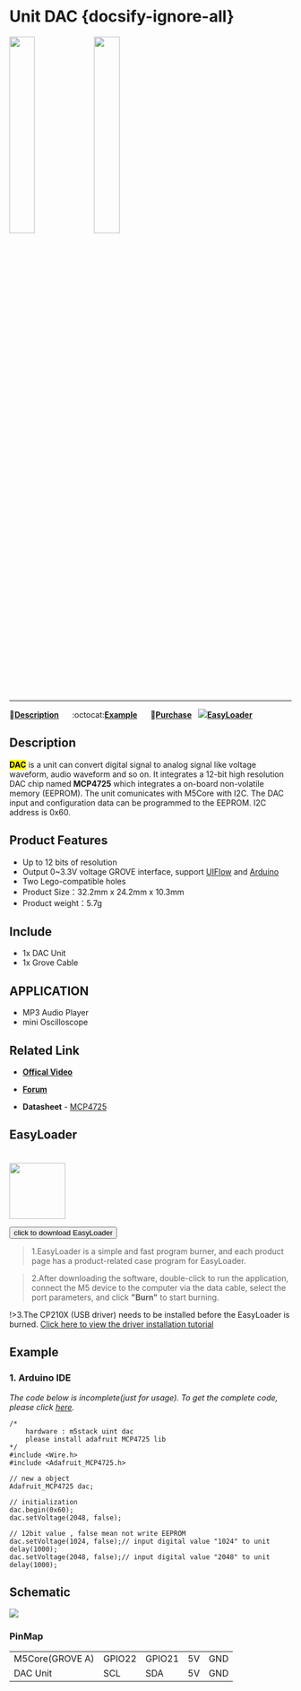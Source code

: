 # Unit DAC {docsify-ignore-all}

<img src="assets/img/product_pics/unit/M5GO_Unit_dac.png" width="30%" height="30%"><img src="assets/img/product_pics/unit/unit_dac_grove_a.png" width="30%" height="30%">

***

:memo:**[Description](#Description)**&nbsp;&nbsp;&nbsp;&nbsp;&nbsp;&nbsp;:octocat:**[Example](#Example)**&nbsp;&nbsp;&nbsp;&nbsp;&nbsp;&nbsp;🛒**[Purchase](https://m5stack.com/collections/m5-unit/products/dac-unit)**&nbsp;&nbsp;&nbsp;<img src="https://m5stack.oss-cn-shenzhen.aliyuncs.com/image/EasyLoader_logo-min.jpg">**[EasyLoader](#EasyLoader)**

## Description

**<mark>DAC</mark>** is a unit can convert digital signal to analog signal like voltage waveform, audio waveform and so on. It integrates a 12-bit high resolution DAC chip named **MCP4725** which integrates a on-board non-volatile memory (EEPROM). The unit comunicates with M5Core with I2C. The DAC input and configuration data can be programmed to the EEPROM. I2C address is 0x60.

## Product Features

-  Up to 12 bits of resolution
-  Output 0~3.3V voltage
  GROVE interface, support [UIFlow](http://flow.m5stack.com) and [Arduino](http://www.arduino.cc)
-  Two Lego-compatible holes
-  Product Size：32.2mm x 24.2mm x 10.3mm
-  Product weight：5.7g

## Include

- 1x DAC Unit
- 1x Grove Cable

## APPLICATION

-  MP3 Audio Player
-  mini Oscilloscope

## Related Link

- **[Offical Video](https://www.youtube.com/channel/UCozgFVglWYQXbvTmGyS739w)**

- **[Forum](http://forum.m5stack.com/)**

-  **Datasheet** - [MCP4725](http://pdf1.alldatasheet.com/datasheet-pdf/view/233449/MICROCHIP/MCP4725.html)


## EasyLoader

<img src="https://m5stack.oss-cn-shenzhen.aliyuncs.com/image/EasyLoader_logo.png" width="100px" style="margin-top:20px">

<a href="https://m5stack.oss-cn-shenzhen.aliyuncs.com/EasyLoader/Unit/EasyLoader_DAC.exe"><button type="button" class="btn btn-primary">click to download EasyLoader</button></a>

>1.EasyLoader is a simple and fast program burner, and each product page has a product-related case program for EasyLoader.

>2.After downloading the software, double-click to run the application, connect the M5 device to the computer via the data cable, select the port parameters, and click **"Burn"** to start burning.

!>3.The CP210X (USB driver) needs to be installed before the EasyLoader is burned. [Click here to view the driver installation tutorial](en/related_documents/establish_serial_connection)

## Example

### 1. Arduino IDE

*The code below is incomplete(just for usage). To get the complete code, please click [here](https://github.com/m5stack/M5-ProductExampleCodes/tree/master/Unit/DAC/Arduino).*

```arduino
/*
    hardware : m5stack uint dac
    please install adafruit MCP4725 lib
*/
#include <Wire.h>
#include <Adafruit_MCP4725.h>

// new a object
Adafruit_MCP4725 dac;

// initialization
dac.begin(0x60);
dac.setVoltage(2048, false);

// 12bit value , false mean not write EEPROM
dac.setVoltage(1024, false);// input digital value "1024" to unit
delay(1000);
dac.setVoltage(2048, false);// input digital value "2048" to unit
delay(1000);
```

## Schematic

<img src="assets/img/product_pics/unit/dac_sch.JPG">

### PinMap

<table>
 <tr><td>M5Core(GROVE A)</td><td>GPIO22</td><td>GPIO21</td><td>5V</td><td>GND</td></tr>
 <tr><td>DAC Unit</td><td>SCL</td><td>SDA</td><td>5V</td><td>GND</td></tr>
</table>
